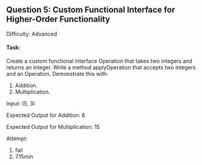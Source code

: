 ## Question 5: Custom Functional Interface for Higher-Order Functionality
Difficulty: Advanced
#### Task:
Create a custom functional interface Operation that takes two integers and returns an integer. Write a method applyOperation that accepts two integers and an Operation. Demonstrate this with:

1. Addition.
2. Multiplication.

Input: (5, 3)

Expected Output for Addition: 8

Expected Output for Multiplication: 15

Attempt:
1. fail
2. 7.15min